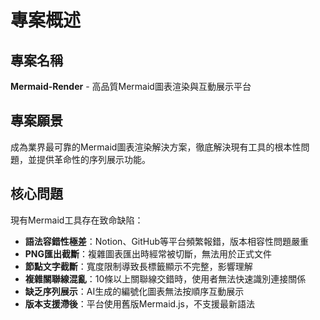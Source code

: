 # 專案概述

## 專案名稱

**Mermaid-Render** - 高品質Mermaid圖表渲染與互動展示平台

## 專案願景

成為業界最可靠的Mermaid圖表渲染解決方案，徹底解決現有工具的根本性問題，並提供革命性的序列展示功能。

## 核心問題

現有Mermaid工具存在致命缺陷：

- **語法容錯性極差**：Notion、GitHub等平台頻繁報錯，版本相容性問題嚴重
- **PNG匯出截斷**：複雜圖表匯出時經常被切斷，無法用於正式文件
- **節點文字截斷**：寬度限制導致長標籤顯示不完整，影響理解
- **複雜關聯線混亂**：10條以上關聯線交錯時，使用者無法快速識別連接關係
- **缺乏序列展示**：AI生成的編號化圖表無法按順序互動展示
- **版本支援滯後**：平台使用舊版Mermaid.js，不支援最新語法
